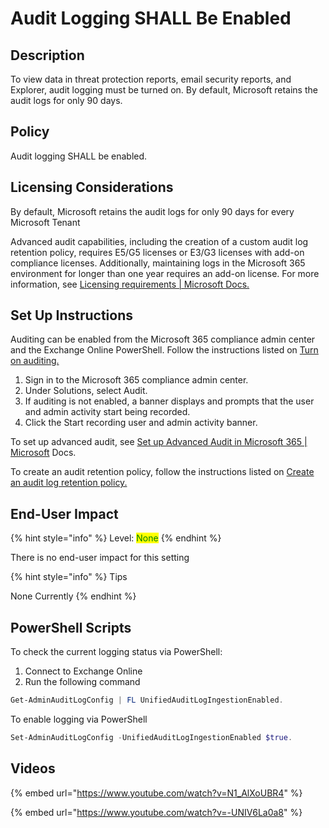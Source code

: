 # Audit Logging SHALL Be Enabled

## Description

To view data in threat protection reports, email security reports, and Explorer, audit logging must be turned on. By default, Microsoft retains the audit logs for only 90 days.

## Policy

Audit logging SHALL be enabled.

## Licensing Considerations

By default, Microsoft retains the audit logs for only 90 days for every Microsoft Tenant

Advanced audit capabilities, including the creation of a custom audit log retention policy, requires E5/G5 licenses or E3/G3 licenses with add-on compliance licenses. Additionally, maintaining logs in the Microsoft 365 environment for longer than one year requires an add-on license. For more information, see [Licensing requirements | Microsoft Docs.](https://learn.microsoft.com/en-us/microsoft-365/compliance/audit-solutions-overview?view=o365-worldwide#licensing-requirements)

## Set Up Instructions

Auditing can be enabled from the Microsoft 365 compliance admin center and the Exchange Online PowerShell. Follow the instructions listed on [Turn on auditing.](https://docs.microsoft.com/en-us/microsoft-365/compliance/turn-audit-log-search-on-or-off?view=o365-worldwide#turn-on-auditing)

1. Sign in to the Microsoft 365 compliance admin center.
2. Under Solutions, select Audit.
3. If auditing is not enabled, a banner displays and prompts that the user and admin activity start being recorded.
4. Click the Start recording user and admin activity banner.

To set up advanced audit, see [Set up Advanced Audit in Microsoft 365 | Microsoft](https://docs.microsoft.com/en-us/microsoft-365/compliance/set-up-advanced-audit?view=o365-worldwide) Docs.

To create an audit retention policy, follow the instructions listed on [Create an audit log retention policy.](https://docs.microsoft.com/en-us/microsoft-365/compliance/audit-log-retention-policies?view=o365-worldwide#create-an-audit-log-retention-policy)

## End-User Impact

{% hint style="info" %}
Level: <mark style="color:green;">None</mark>
{% endhint %}

There is no end-user impact for this setting

{% hint style="info" %}
Tips

None Currently
{% endhint %}

## PowerShell Scripts

To check the current logging status via PowerShell:

1. Connect to Exchange Online
2. Run the following command

```powershell
Get-AdminAuditLogConfig | FL UnifiedAuditLogIngestionEnabled. 
```

To enable logging via PowerShell

```powershell
Set-AdminAuditLogConfig -UnifiedAuditLogIngestionEnabled $true.
```

## Videos

{% embed url="https://www.youtube.com/watch?v=N1_AlXoUBR4" %}

{% embed url="https://www.youtube.com/watch?v=-UNIV6La0a8" %}
